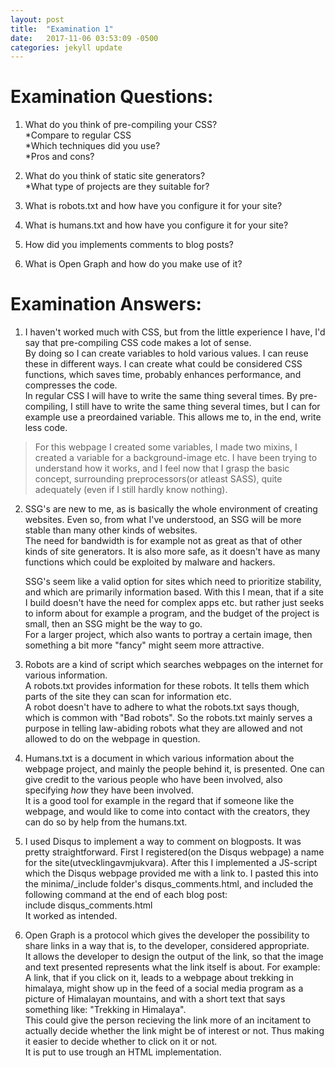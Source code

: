 ```yaml
---
layout: post
title:  "Examination 1"
date:   2017-11-06 03:53:09 -0500
categories: jekyll update
---
```

# Examination Questions:

1. What do you think of pre-compiling your CSS?  
*Compare to regular CSS  
*Which techniques did you use?  
*Pros and cons?  

2. What do you think of static site generators?  
*What type of projects are they suitable for?

3. What is robots.txt and how have you configure it for your site?

4. What is humans.txt and how have you configure it for your site?

5. How did you implements comments to blog posts?

6. What is Open Graph and how do you make use of it?


# Examination Answers:

1. I haven't worked much with CSS, but from the little experience I have, I'd say that
pre-compiling CSS code makes a lot of sense.  
By doing so I can create variables to hold various values. I can reuse these in different ways. I can create what could be considered CSS functions, which saves time, probably enhances performance, and compresses the code.  
In regular CSS I will have to write the same thing several times. By pre-compiling, I still
have to write the same thing several times, but I can for example use a preordained variable.
This allows me to, in the end, write less code.

>For this webpage I created some variables, I made two mixins, I created a variable for a background-image etc. I have been trying to understand how it works, and I feel now that I grasp the basic concept, surrounding preprocessors(or atleast SASS), quite adequately (even if I still hardly know nothing). 

2. SSG's are new to me, as is basically the whole environment of creating websites. Even so, from what I've understood, an SSG will be more stable than many other kinds of websites.  
The need for bandwidth is for example not as great as that of other kinds of site generators. It is also more safe, as it doesn't have as many functions which could be exploited by malware and hackers.

    SSG's seem like a valid option for sites which need to prioritize stability, and which are primarily information based. With this I mean, that if a site I build doesn't have the need for complex apps etc. but rather just seeks to inform about for example a program, and the budget of the project is small, then an SSG might be the way to go.  
    For a larger project, which also wants to portray a certain image, then something a bit more "fancy" might seem more attractive.

3. Robots are a kind of script which searches webpages on the internet for various information.  
A robots.txt provides information for these robots. It tells them which parts of the site they can scan for information etc.  
A robot doesn't have to adhere to what the robots.txt says though, which is common with "Bad robots". So the robots.txt mainly serves a purpose in telling law-abiding robots what they are allowed and not allowed to do on the webpage in question.

4. Humans.txt is a document in which various information about the webpage project, and mainly the people behind it, is presented. One can give credit to the various people who have been involved, also specifying _how_ they have been involved.  
It is a good tool for example in the regard that if someone like the webpage, and would like to come into contact with the creators, they can do so by help from the humans.txt.

5. I used Disqus to implement a way to comment on blogposts. It was pretty straightforward.  First I registered(on the Disqus webpage) a name for the site(utvecklingavmjukvara).  After this I implemented a JS-script which the Disqus webpage provided me with a link to. I pasted this into the minima/_include folder's disqus_comments.html, and included the following command at the end of each blog post:  
include disqus_comments.html  
It worked as intended.

6. Open Graph is a protocol which gives the developer the possibility to share links in a way that is, to the developer, considered appropriate.  
It allows the developer to design the output of the link, so that the image and text presented represents what the link itself is about. For example:  
A link, that if you click on it, leads to a webpage about trekking in himalaya, might show up in the feed of a social media program as a picture of Himalayan mountains, and with a short text that says something like: "Trekking in Himalaya".  
This could give the person recieving the link more of an incitament to actually decide whether the link might be of interest or not. Thus making it easier to decide whether to click on it or not.  
It is put to use trough an HTML implementation.

